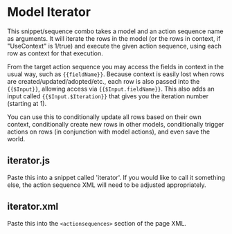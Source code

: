 # Model Iterator
This snippet/sequence combo takes a model and an action sequence name as arguments. It will iterate the rows in the
model (or the rows in context, if "UseContext" is 1/true) and execute the given action sequence, using each row as
context for that execution.

From the target action sequence you may access the fields in context in the usual way, such as `{{fieldName}}`. Because
context is easily lost when rows are created/updated/adopted/etc., each row is also passed into the `{{$Input}}`,
allowing access via `{{$Input.fieldName}}`. This also adds an input called `{{$Input.$Iteration}}` that gives you the
iteration number (starting at 1).

You can use this to conditionally update all rows based on their own context, conditionally create new rows in other
models, conditionally trigger actions on rows (in conjunction with model actions), and even save the world.

## iterator.js
Paste this into a snippet called 'iterator'. If you would like to call it something else, the action sequence XML will
need to be adjusted appropriately.

## iterator.xml
Paste this into the `<actionsequences>` section of the page XML.